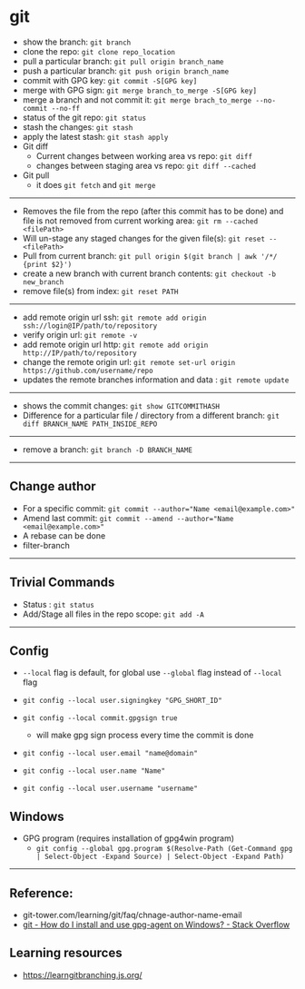# git 

- show the branch: `git branch`
- clone the repo: `git clone repo_location`
- pull a particular branch: `git pull origin branch_name`
- push a particular branch: `git push origin branch_name`
- commit with GPG key: `git commit -S[GPG key]`
- merge with GPG sign: `git merge branch_to_merge -S[GPG key]`
- merge a branch and not commit it: `git merge brach_to_merge --no-commit --no-ff`
- status of the git repo: `git status`
- stash the changes: `git stash`
- apply the latest stash: `git stash apply`
- Git diff
  - Current changes between working area vs repo: `git diff`
  - changes between staging area vs repo: `git diff --cached`
- Git pull
  - it does `git fetch` and `git merge`

----

- Removes the file from the repo (after this commit has to be done) and file is not removed from current working area:  `git rm --cached <filePath>`
- Will un-stage any staged changes for the given file(s): `git reset -- <filePath>`
- Pull from current branch: `git pull origin $(git branch | awk '/*/ {print $2}')`
- create a new branch with current branch contents: `git checkout -b new_branch`
- remove file(s) from  index: `git reset PATH`

----

- add remote origin url ssh: `git remote add origin ssh://login@IP/path/to/repository`
- verify origin url: `git remote -v`
- add remote origin url http: `git remote add origin http://IP/path/to/repository`
- change the remote origin url: `git remote set-url origin https://github.com/username/repo`
- updates the remote branches information and data : `git remote update`
----

- shows the commit changes: `git show GITCOMMITHASH`
- Difference for a particular file / directory from a different branch: `git diff BRANCH_NAME PATH_INSIDE_REPO`

----

- remove a branch: `git branch -D BRANCH_NAME`

----

## Change author

- For a specific commit: `git commit --author="Name <email@example.com>"`
- Amend last commit: `git commit --amend --author="Name <email@example.com>"`
- A rebase can be done
- filter-branch

----

## Trivial Commands

- Status : `git status`
- Add/Stage all files in the repo scope: `git add -A`

---

## Config

- `--local` flag is default, for global use `--global` flag instead of `--local` flag

- `git config --local user.signingkey "GPG_SHORT_ID"`
- `git config --local commit.gpgsign true`
  - will make gpg sign process every time the commit is done
- `git config --local user.email "name@domain"`
- `git config --local user.name "Name"`
- `git config --local user.username "username"`

## Windows
- GPG program (requires installation of gpg4win program)
  - `git config --global gpg.program $(Resolve-Path (Get-Command gpg | Select-Object -Expand Source) | Select-Object -Expand Path)`
---

## Reference:
- git-tower.com/learning/git/faq/chnage-author-name-email
- [git - How do I install and use gpg-agent on Windows? - Stack Overflow](https://stackoverflow.com/questions/50332885/how-do-i-install-and-use-gpg-agent-on-windows)


## Learning resources

- https://learngitbranching.js.org/